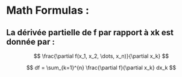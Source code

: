 # Math Formulas :

## La dérivée partielle de f par rapport à xk est donnée par :
$$
\frac{\partial f(x_1, x_2, \dots, x_n)}{\partial x_k}
$$


$$
df = \sum_{k=1}^{n} \frac{\partial f}{\partial x_k} dx_k
$$
